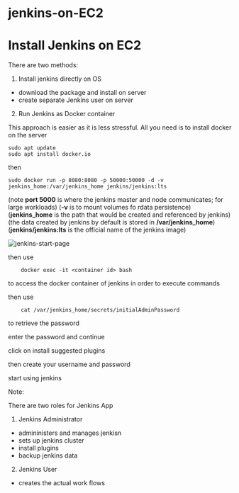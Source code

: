 # jenkins-on-EC2

# Install Jenkins on EC2

There are two methods:

1. Install jenkins directly on OS
 - download the package and install on server
 - create separate Jenkins user on server

2. Run Jenkins as Docker container

This approach is easier as it is less stressful.
All you need is to install docker on the server

  	sudo apt update
	sudo apt install docker.io
	
then

	sudo docker run -p 8080:8080 -p 50000:50000 -d -v jenkins_home:/var/jenkins_home jenkins/jenkins:lts

(note **port 5000** is where the jenkins master and node communicates; for large workloads)
(**-v** is to mount volumes fo rdata persistence)
(**jenkins_home** is the path that would be created and referenced by jenkins)
(the data created by jenkins by default is stored in **/var/jenkins_home**)
(**jenkins/jenkins:lts** is the official name of the jenkins image)
  
  ![jenkins-start-page](https://github.com/bankolejohn/jenkins-on-EC2/assets/76499525/8f35d803-eb88-4be7-9925-d15bc6287b59)
  
  then use
  
    	docker exec -it <container id> bash
	
  to access the docker container of jenkins in order to execute commands 
  
  then use 
  
  		cat /var/jenkins_home/secrets/initialAdminPassword
		
  to retrieve the password
  
  enter the password and continue
  
  click on install suggested plugins
  
  then create your username and password
  
  start using jenkins
  
  Note:
  
  There are two roles for Jenkins App
  
  1. Jenkins Administrator

- admininisters and manages jenkisn
- sets up jenkins cluster
- install plugins
- backup jenkins data

2. Jenkins User
- creates the actual work flows



